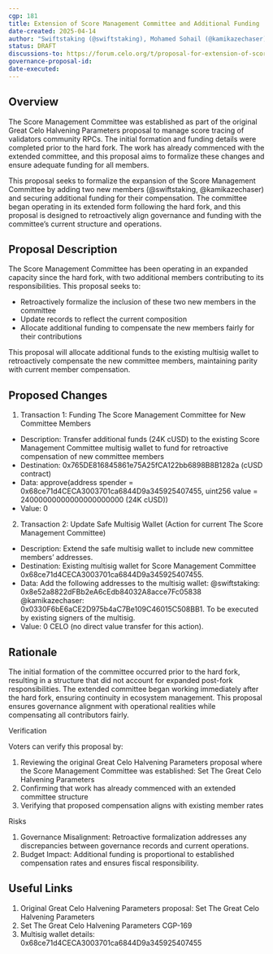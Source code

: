 ```yaml
---
cgp: 181
title: Extension of Score Management Committee and Additional Funding
date-created: 2025-04-14
author: "Swiftstaking (@swiftstaking), Mohamed Sohail (@kamikazechaser)"
status: DRAFT
discussions-to: https://forum.celo.org/t/proposal-for-extension-of-score-management-committee-and-additional-funding/10958?u=kamikazechaser
governance-proposal-id:
date-executed:
---
```


## Overview

The Score Management Committee was established as part of the original Great
Celo Halvening Parameters proposal to manage score tracing of validators
community RPCs. The initial formation and funding details were completed prior
to the hard fork. The work has already commenced with the extended committee,
and this proposal aims to formalize these changes and ensure adequate funding
for all members.

This proposal seeks to formalize the expansion of the Score Management Committee
by adding two new members (@swiftstaking, @kamikazechaser) and securing
additional funding for their compensation. The committee began operating in its
extended form following the hard fork, and this proposal is designed to
retroactively align governance and funding with the committee’s current
structure and operations.

## Proposal Description

The Score Management Committee has been operating in an expanded capacity since
the hard fork, with two additional members contributing to its responsibilities.
This proposal seeks to:

- Retroactively formalize the inclusion of these two new members in the
  committee
- Update records to reflect the current composition
- Allocate additional funding to compensate the new members fairly for their
  contributions

This proposal will allocate additional funds to the existing multisig wallet to
retroactively compensate the new committee members, maintaining parity with
current member compensation.

## Proposed Changes

1. Transaction 1: Funding The Score Management Committee for New Committee
   Members

- Description: Transfer additional funds (24K cUSD) to the existing Score
  Management Committee multisig wallet to fund for retroactive compensation of
  new committee members
- Destination: 0x765DE816845861e75A25fCA122bb6898B8B1282a (cUSD contract)
- Data: approve(address spender = 0x68ce71d4CECA3003701ca6844D9a345925407455,
  uint256 value = 24000000000000000000000 (24K cUSD))
- Value: 0

2. Transaction 2: Update Safe Multisig Wallet (Action for current The Score
   Management Committee)

- Description: Extend the safe multisig wallet to include new committee members’
  addresses.
- Destination: Existing multisig wallet for Score Management Committee
  0x68ce71d4CECA3003701ca6844D9a345925407455.
- Data: Add the following addresses to the multisig wallet: @swiftstaking:
  0x8e52a8822dFBb2eA6cEdb84032A8acce7Fc05838 @kamikazechaser:
  0x0330F6bE6aCE2D975b4aC7Be109C46015C508BB1. To be executed by existing signers
  of the multisig.
- Value: 0 CELO (no direct value transfer for this action).

## Rationale

The initial formation of the committee occurred prior to the hard fork,
resulting in a structure that did not account for expanded post-fork
responsibilities. The extended committee began working immediately after the
hard fork, ensuring continuity in ecosystem management. This proposal ensures
governance alignment with operational realities while compensating all
contributors fairly.

Verification

Voters can verify this proposal by:

1. Reviewing the original Great Celo Halvening Parameters proposal where the
   Score Management Committee was established: Set The Great Celo Halvening
   Parameters
2. Confirming that work has already commenced with an extended committee
   structure
3. Verifying that proposed compensation aligns with existing member rates

Risks

1. Governance Misalignment: Retroactive formalization addresses any
   discrepancies between governance records and current operations.
2. Budget Impact: Additional funding is proportional to established compensation
   rates and ensures fiscal responsibility.

## Useful Links

1. Original Great Celo Halvening Parameters proposal: Set The Great Celo
   Halvening Parameters
2. Set The Great Celo Halvening Parameters CGP-169
3. Multisig wallet details: 0x68ce71d4CECA3003701ca6844D9a345925407455
